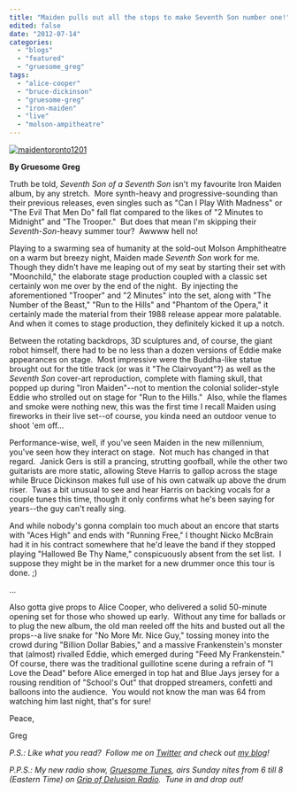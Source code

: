 ```yaml
---
title: "Maiden pulls out all the stops to make Seventh Son number one!"
edited: false
date: "2012-07-14"
categories:
  - "blogs"
  - "featured"
  - "gruesome_greg"
tags:
  - "alice-cooper"
  - "bruce-dickinson"
  - "gruesome-greg"
  - "iron-maiden"
  - "live"
  - "molson-ampitheatre"
---
```


[![](http://www.hellbound.ca/wp-content/uploads/2012/07/maidentoronto1201-590x442.jpg "maidentoronto1201")](http://www.hellbound.ca/2012/07/maiden-pulls-out-all-the-stops-to-make-seventh-son-number-one/maidentoronto1201/)

**By Gruesome Greg**

Truth be told, _Seventh Son of a Seventh Son_ isn't my favourite Iron Maiden album, by any stretch.  More synth-heavy and progressive-sounding than their previous releases, even singles such as "Can I Play With Madness" or "The Evil That Men Do" fall flat compared to the likes of "2 Minutes to Midnight" and "The Trooper."  But does that mean I'm skipping their _Seventh-Son_\-heavy summer tour?  Awwww hell no!

Playing to a swarming sea of humanity at the sold-out Molson Amphitheatre on a warm but breezy night, Maiden made _Seventh Son_ work for me.  Though they didn't have me leaping out of my seat by starting their set with "Moonchild," the elaborate stage production coupled with a classic set certainly won me over by the end of the night.  By injecting the aforementioned "Trooper" and "2 Minutes" into the set, along with "The Number of the Beast," "Run to the Hills" and "Phantom of the Opera," it certainly made the material from their 1988 release appear more palatable.  And when it comes to stage production, they definitely kicked it up a notch.

Between the rotating backdrops, 3D sculptures and, of course, the giant robot himself, there had to be no less than a dozen versions of Eddie make appearances on stage.  Most impressive were the Buddha-like statue brought out for the title track (or was it "The Clairvoyant"?) as well as the _Seventh Son_ cover-art reproduction, complete with flaming skull, that popped up during "Iron Maiden"--not to mention the colonial solider-style Eddie who strolled out on stage for "Run to the Hills."  Also, while the flames and smoke were nothing new, this was the first time I recall Maiden using fireworks in their live set--of course, you kinda need an outdoor venue to shoot 'em off...

Performance-wise, well, if you've seen Maiden in the new millennium, you've seen how they interact on stage.  Not much has changed in that regard.  Janick Gers is still a prancing, strutting goofball, while the other two guitarists are more static, allowing Steve Harris to gallop across the stage while Bruce Dickinson makes full use of his own catwalk up above the drum riser.  Twas a bit unusual to see and hear Harris on backing vocals for a couple tunes this time, though it only confirms what he's been saying for years--the guy can't really sing.

And while nobody's gonna complain too much about an encore that starts with "Aces High" and ends with "Running Free," I thought Nicko McBrain had it in his contract somewhere that he'd leave the band if they stopped playing "Hallowed Be Thy Name," conspicuously absent from the set list.  I suppose they might be in the market for a new drummer once this tour is done. ;)

...

Also gotta give props to Alice Cooper, who delivered a solid 50-minute opening set for those who showed up early.  Without any time for ballads or to plug the new album, the old man reeled off the hits and busted out all the props--a live snake for "No More Mr. Nice Guy," tossing money into the crowd during "Billion Dollar Babies," and a massive Frankenstein's monster that (almost) rivalled Eddie, which emerged during "Feed My Frankenstein."  Of course, there was the traditional guillotine scene during a refrain of "I Love the Dead" before Alice emerged in top hat and Blue Jays jersey for a rousing rendition of "School's Out" that dropped streamers, confetti and balloons into the audience.  You would not know the man was 64 from watching him last night, that's for sure!

Peace,

Greg

_P.S.: Like what you read?  Follow me on [Twitter](http://twitter.com/gruesomeviews) and check out [my blog](http://gruesomeviews.com/)!_

_P.P.S.: My new radio show, [Gruesome Tunes](http://gruesomeviews.com/category/music/gruesome-tunes/), airs Sunday nites from 6 till 8 (Eastern Time) on [Grip of Delusion Radio](http://www.steamingheathen.com/delusion/).  Tune in and drop out!_
